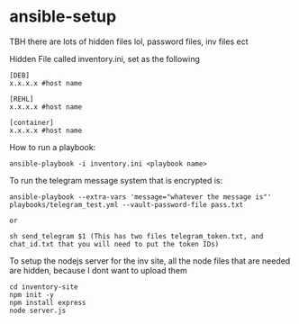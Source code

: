 # ansible-setup

TBH there are lots of hidden files lol, password files, inv files ect

Hidden File called inventory.ini, set as the following

```
[DEB]
x.x.x.x #host name

[REHL]
x.x.x.x #host name

[container]
x.x.x.x #host name
```

How to run a playbook:

```
ansible-playbook -i inventory.ini <playbook name>
```

To run the telegram message system that is encrypted is:

```
ansible-playbook --extra-vars 'message="whatever the message is"' playbooks/telegram_test.yml --vault-password-file pass.txt

or 

sh send_telegram $1 (This has two files telegram_token.txt, and chat_id.txt that you will need to put the token IDs)
```

To setup the nodejs server for the inv site, all the node files that are needed are hidden, because I dont want to upload them

```
cd inventory-site
npm init -y
npm install express
node server.js
```
